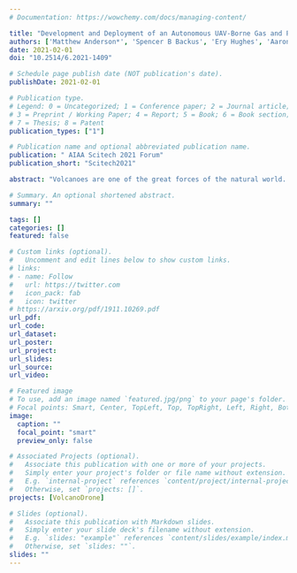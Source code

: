 ```yaml
---
# Documentation: https://wowchemy.com/docs/managing-content/

title: "Development and Deployment of an Autonomous UAV-Borne Gas and Particulate Sample Capture System for Fumarole Sampling"
authors: ['Matthew Anderson*', 'Spencer B Backus', 'Ery Hughes', 'Aaron Curtis', 'Soon-Jo Chung', 'Edward Stolper']
date: 2021-02-01
doi: "10.2514/6.2021-1409"

# Schedule page publish date (NOT publication's date).
publishDate: 2021-02-01

# Publication type.
# Legend: 0 = Uncategorized; 1 = Conference paper; 2 = Journal article;
# 3 = Preprint / Working Paper; 4 = Report; 5 = Book; 6 = Book section;
# 7 = Thesis; 8 = Patent
publication_types: ["1"]

# Publication name and optional abbreviated publication name.
publication: " AIAA Scitech 2021 Forum"
publication_short: "Scitech2021"

abstract: "Volcanoes are one of the great forces of the natural world. The gases they release can reveal information about the world below us, from the structure of the planet, to the risk of an imminent eruption. Sampling these gases however is often difficult and extremely dangerous - high temperatures, hazardous gases, steep terrain and remoteness all make collecting samples a challenging endeavour. Unoccupied Aerial Vehicles (UAVs) can help reduce the risks and difficulties of measuring and sampling these gases, enabling studies of volcanic systems that were otherwise inaccessible. This paper presents the first known effort to design, develop and field test a UAV-borne Gas Capture System (UGCS) for volcanic fumarole sampling. This work includes the development of a sampling probe deployment mechanism, sample canister selection, payload-to-UAV interfacing, and a light-weight visual/thermal camera package. Operationally, the intricacies of placing a sample probe into a small fumarole opening are examined, as are the hazards of flying a UAV with a suspended load."

# Summary. An optional shortened abstract.
summary: ""

tags: []
categories: []
featured: false

# Custom links (optional).
#   Uncomment and edit lines below to show custom links.
# links:
# - name: Follow
#   url: https://twitter.com
#   icon_pack: fab
#   icon: twitter
# https://arxiv.org/pdf/1911.10269.pdf
url_pdf:
url_code:
url_dataset:
url_poster:
url_project:
url_slides:
url_source:
url_video:

# Featured image
# To use, add an image named `featured.jpg/png` to your page's folder. 
# Focal points: Smart, Center, TopLeft, Top, TopRight, Left, Right, BottomLeft, Bottom, BottomRight.
image:
  caption: ""
  focal_point: "smart"
  preview_only: false

# Associated Projects (optional).
#   Associate this publication with one or more of your projects.
#   Simply enter your project's folder or file name without extension.
#   E.g. `internal-project` references `content/project/internal-project/index.md`.
#   Otherwise, set `projects: []`.
projects: [VolcanoDrone]

# Slides (optional).
#   Associate this publication with Markdown slides.
#   Simply enter your slide deck's filename without extension.
#   E.g. `slides: "example"` references `content/slides/example/index.md`.
#   Otherwise, set `slides: ""`.
slides: ""
---
```

